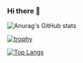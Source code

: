### Hi there 👋

![Anurag's GitHub stats](https://github-readme-stats.vercel.app/api?username=sstarosz&show_icons=true&theme=slateorange)

[![trophy](https://github-profile-trophy.vercel.app/?username=sstarosz)](https://github.com/ryo-ma/github-profile-trophy)

[![Top Langs](https://github-readme-stats.vercel.app/api/top-langs/?username=sstarosz&layout=compact)](https://github.com/anuraghazra/github-readme-stats)

<!--
**sstarosz/sstarosz** is a ✨ _special_ ✨ repository because its `README.md` (this file) appears on your GitHub profile.

Here are some ideas to get you started:

- 🔭 I’m currently working on ...
- 🌱 I’m currently learning ...
- 👯 I’m looking to collaborate on ...
- 🤔 I’m looking for help with ...
- 💬 Ask me about ...
- 📫 How to reach me: ...
- 😄 Pronouns: ...
- ⚡ Fun fact: ...
-->
